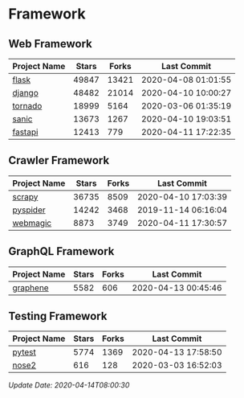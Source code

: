 # Framework

## Web Framework

| Project Name | Stars | Forks | Last Commit |
| ------------ | ----- | ----- | ----------- |
| [flask](https://github.com/pallets/flask) | 49847 | 13421 | 2020-04-08 01:01:55 |
| [django](https://github.com/django/django) | 48482 | 21014 | 2020-04-10 10:00:27 |
| [tornado](https://github.com/tornadoweb/tornado) | 18999 | 5164 | 2020-03-06 01:35:19 |
| [sanic](https://github.com/huge-success/sanic) | 13673 | 1267 | 2020-04-10 19:03:51 |
| [fastapi](https://github.com/tiangolo/fastapi) | 12413 | 779 | 2020-04-11 17:22:35 |

## Crawler Framework

| Project Name | Stars | Forks | Last Commit |
| ------------ | ----- | ----- | ----------- |
| [scrapy](https://github.com/scrapy/scrapy) | 36735 | 8509 | 2020-04-10 17:03:39 |
| [pyspider](https://github.com/binux/pyspider) | 14242 | 3468 | 2019-11-14 06:16:04 |
| [webmagic](https://github.com/code4craft/webmagic) | 8873 | 3749 | 2020-04-11 17:30:57 |

## GraphQL Framework

| Project Name | Stars | Forks | Last Commit |
| ------------ | ----- | ----- | ----------- |
| [graphene](https://github.com/graphql-python/graphene) | 5582 | 606 | 2020-04-13 00:45:46 |

## Testing Framework

| Project Name | Stars | Forks | Last Commit |
| ------------ | ----- | ----- | ----------- |
| [pytest](https://github.com/pytest-dev/pytest) | 5774 | 1369 | 2020-04-13 17:58:50 |
| [nose2](https://github.com/nose-devs/nose2) | 616 | 128 | 2020-03-03 16:52:03 |

*Update Date: 2020-04-14T08:00:30*